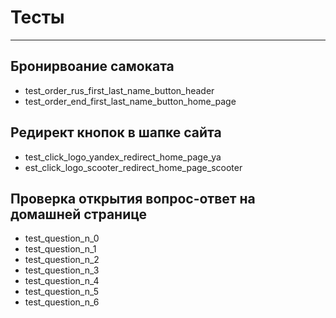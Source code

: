 # Тесты
___

## Бронирвоание самоката
 - test_order_rus_first_last_name_button_header
 - test_order_end_first_last_name_button_home_page
 
## Редирект кнопок в шапке сайта
- test_click_logo_yandex_redirect_home_page_ya
- est_click_logo_scooter_redirect_home_page_scooter

## Проверка открытия вопрос-ответ на домашней странице
- test_question_n_0
- test_question_n_1
- test_question_n_2
- test_question_n_3
- test_question_n_4
- test_question_n_5
- test_question_n_6